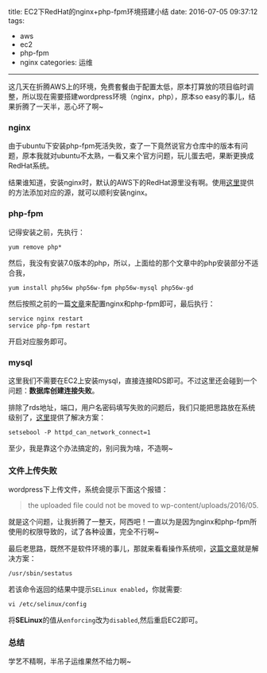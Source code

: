 title: EC2下RedHat的nginx+php-fpm环境搭建小结
date: 2016-07-05 09:37:12
tags:
- aws
- ec2
- php-fpm
- nginx
categories: 运维
---

这几天在折腾AWS上的环境，免费套餐由于配置太低，原本打算放的项目临时调整，所以现在需要搭建wordpress环境（nginx，php），原本so easy的事儿，结果折腾了一天半，恶心坏了啊~

### nginx

由于ubuntu下安装php-fpm死活失败，查了一下竟然说官方仓库中的版本有问题，原本我就对ubuntu不太熟，一看又来个官方问题，玩儿蛋去吧，果断更换成RedHat系统。

结果谁知道，安装nginx时，默认的AWS下的RedHat源里没有啊。使用[这里](http://www.if-not-true-then-false.com/2011/install-nginx-php-fpm-on-fedora-centos-red-hat-rhel/)提供的方法添加对应的源，就可以顺利安装nginx。


### php-fpm

记得安装之前，先执行：
```
yum remove php*
```

然后，我没有安装7.0版本的php，所以，上面给的那个文章中的php安装部分不适合我，
```
yum install php56w php56w-fpm php56w-mysql php56w-gd
```

然后按照之前的一篇[文章](http://blog.kazaff.me/2016/05/21/centos%E4%B8%8B%E5%AE%89%E8%A3%85nginx+php-fpm/)来配置nginx和php-fpm即可，最后执行：
```
service nginx restart
service php-fpm restart
```
开启对应服务即可。


### mysql

这里我们不需要在EC2上安装mysql，直接连接RDS即可。不过这里还会碰到一个问题：**数据库创建连接失败**。

排除了rds地址，端口，用户名密码填写失败的问题后，我们只能把思路放在系统级别了，[这里](http://stackoverflow.com/questions/4078205/php-cant-connect-to-mysql-with-error-13-but-command-line-can)提供了解决方案：
```
setsebool -P httpd_can_network_connect=1
```
至少，我是靠这个办法搞定的，别问我为啥，不造啊~


### 文件上传失败

wordpress下上传文件，系统会提示下面这个报错：
> the uploaded file could not be moved to wp-content/uploads/2016/05.

就是这个问题，让我折腾了一整天，阿西吧！一直以为是因为nginx和php-fpm所使用的权限导致的，试了各种设置，完全不行啊~

最后老思路，既然不是软件环境的事儿，那就来看看操作系统呗，[这篇文章](http://abtechnologytalk.blogspot.com/2016/06/aws-ec2-apache-file-upload-and-move.html)就是解决方案：
```
/usr/sbin/sestatus
```
若该命令返回的结果中提示`SELinux enabled`，你就需要:
```
vi /etc/selinux/config
```
将**SELinux**的值从`enforcing`改为`disabled`,然后重启EC2即可。


### 总结

学艺不精啊，半吊子运维果然不给力啊~
